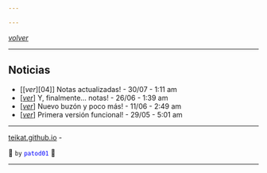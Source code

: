 ```yaml
---

---
```


<link rel="icon" href="/etc/icon.png">

[*volver*][teikat]

---

## Noticias

- \[[*ver*][04]\] Notas actualizadas! - 30/07 - 1:11 am
- \[[*ver*][03]\] Y, finalmente... notas! - 26/06 - 1:39 am
- \[[*ver*][02]\] Nuevo buzón y poco más! - 11/06 - 2:49 am
- \[[*ver*][01]\] Primera versión funcional! - 29/05 - 5:01 am

---

[teikat.github.io][teikat] - <span id="herobrine"></span>

:ghost: `by` <span style="color: blue;">`patod01`</span> :ghost:

[teikat]: https://teikat.github.io

---

[03]: 03
[02]: 02
[01]: 01

<script type="text/javascript" src="/herobrine.js"></script>
